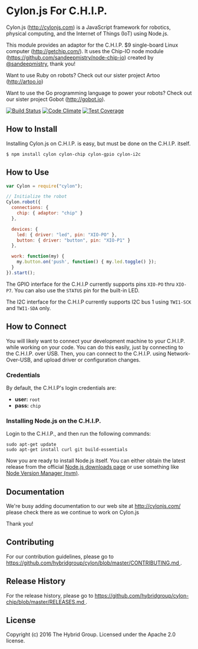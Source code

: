 # Cylon.js For C.H.I.P.

Cylon.js (http://cylonjs.com) is a JavaScript framework for robotics, physical computing, and the Internet of Things (IoT) using Node.js.

This module provides an adaptor for the C.H.I.P. $9 single-board Linux computer (http://getchip.com/). It uses the Chip-IO node module (https://github.com/sandeepmistry/node-chip-io) created by [@sandeepmistry](https://github.com/sandeepmistry), thank you!

Want to use Ruby on robots? Check out our sister project Artoo (http://artoo.io)

Want to use the Go programming language to power your robots? Check out our sister project Gobot (http://gobot.io).

[![Build Status](https://secure.travis-ci.org/hybridgroup/cylon-chip.png?branch=master)](http://travis-ci.org/hybridgroup/cylon-chip) [![Code Climate](https://codeclimate.com/github/hybridgroup/cylon-chip/badges/gpa.svg)](https://codeclimate.com/github/hybridgroup/cylon-chip) [![Test Coverage](https://codeclimate.com/github/hybridgroup/cylon-chip/badges/coverage.svg)](https://codeclimate.com/github/hybridgroup/cylon-chip)

## How to Install

Installing Cylon.js on C.H.I.P. is easy, but must be done on the C.H.I.P. itself.

    $ npm install cylon cylon-chip cylon-gpio cylon-i2c

## How to Use

```javascript
var Cylon = require("cylon");

// Initialize the robot
Cylon.robot({
  connections: {
    chip: { adaptor: "chip" }
  },

  devices: {
    led: { driver: "led", pin: "XIO-PO" },
    button: { driver: "button", pin: "XIO-P1" }
  },

  work: function(my) {
    my.button.on('push', function() { my.led.toggle() });
  }
}).start();
```

The GPIO interface for the C.H.I.P currently supports pins `XIO-PO` thru `XIO-P7`. You can also use the `STATUS` pin for the built-in LED.

The I2C interface for the C.H.I.P currently supports I2C bus 1 using `TWI1-SCK` and `TWI1-SDA` only.

## How to Connect

You will likely want to connect your development machine to your C.H.I.P. while working on your code. You can do this easily, just by connecting to the C.H.I.P. over USB. Then, you can connect to the C.H.I.P. using Network-Over-USB, and upload driver or configuration changes.

### Credentials

By default, the C.H.I.P's login credentials are:

- **user:** `root`
- **pass:** `chip`

### Installing Node.js on the C.H.I.P.

Login to the C.H.I.P., and then run the following commands:

```
sudo apt-get update
sudo apt-get install curl git build-essentials
```

Now you are ready to install Node.js itself. You can either obtain the latest release from the official [Node.js downloads page](https://nodejs.org/en/download/) or use something like [Node Version Manager (nvm)](https://github.com/creationix/nvm).

## Documentation

We're busy adding documentation to our web site at http://cylonjs.com/ please check there as we continue to work on Cylon.js

Thank you!

## Contributing

For our contribution guidelines, please go to [https://github.com/hybridgroup/cylon/blob/master/CONTRIBUTING.md
](https://github.com/hybridgroup/cylon/blob/master/CONTRIBUTING.md
).

## Release History

For the release history, please go to [https://github.com/hybridgroup/cylon-chip/blob/master/RELEASES.md
](https://github.com/hybridgroup/cylon-chip/blob/master/RELEASES.md
).

## License
Copyright (c) 2016 The Hybrid Group. Licensed under the Apache 2.0 license.
